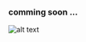 ### comming soon ...

![alt text](https://github.com/erfan0798/share_spotify_playList/blob/master/1%20cVCtx4VdRF0tt6eBhfFwVQ.png)